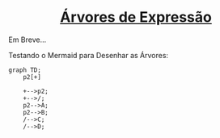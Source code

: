 <h1 align="center" style="text-decoration: underline; font-weight: bold;"> Árvores de Expressão </h1>

Em Breve...



Testando o Mermaid para Desenhar as Árvores:
~~~mermaid
graph TD;
    p2[+] 

    +-->p2;
    +-->/;
    p2-->A;
    p2-->B;
    /-->C;
    /-->D;
~~~

